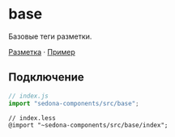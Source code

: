 # base

Базовые теги разметки.

[Разметка](https://github.com/getsedona/sedona-components/blob/master/src/base/examples.html) · [Пример](https://getsedona.github.io/sedona-components/base.html)

## Подключение

```js
// index.js
import "sedona-components/src/base";
```

```less
// index.less
@import "~sedona-components/src/base/index";
```
